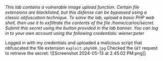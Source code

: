 *This lab contains a vulnerable image upload function. Certain file extensions are blacklisted, but this defense can be bypassed using a classic obfuscation technique.
To solve the lab, upload a basic PHP web shell, then use it to exfiltrate the contents of the file /home/carlos/secret. Submit this secret using the button provided in the lab banner.
You can log in to your own account using the following credentials: wiener:peter*

Logged in with my credentials and uploaded a malicious script that obfuscated the file extension
`exploit.php%00.jpg`
Checked the `GET` request to retrieve the secret:
![[Screenshot 2024-05-13 at 2.45.02 PM.png]]
